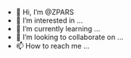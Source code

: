 - 👋 Hi, I’m @ZPARS
- 👀 I’m interested in ...
- 🌱 I’m currently learning ...
- 💞️ I’m looking to collaborate on ...
- 📫 How to reach me ...

<!---
ZPARS/ZPARS is a ✨ special ✨ repository because its `README.md` (this file) appears on your GitHub profile.
You can click the Preview link to take a look at your changes.
--->

